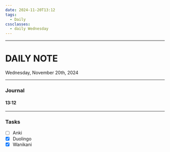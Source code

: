 ```yaml
---
date: 2024-11-20T13:12
tags:
  - Daily
cssclasses:
  - daily Wednesday
---
```

---
# DAILY NOTE
Wednesday, November 20th, 2024
***
### Journal
#### 13:12

***
### Tasks
- [ ] Anki
- [x] Duolingo
- [x] Wanikani
